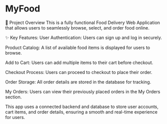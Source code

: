 # MyFood

🧾 Project Overview
This is a fully functional Food Delivery Web Application that allows users to seamlessly browse, select, and order food online.

✨ Key Features:
User Authentication: Users can sign up and log in securely.

Product Catalog: A list of available food items is displayed for users to browse.

Add to Cart: Users can add multiple items to their cart before checkout.

Checkout Process: Users can proceed to checkout to place their order.

Order Storage: All order details are stored in the database for tracking.

My Orders: Users can view their previously placed orders in the My Orders section.

This app uses a connected backend and database to store user accounts, cart items, and order details, ensuring a smooth and real-time experience for users.